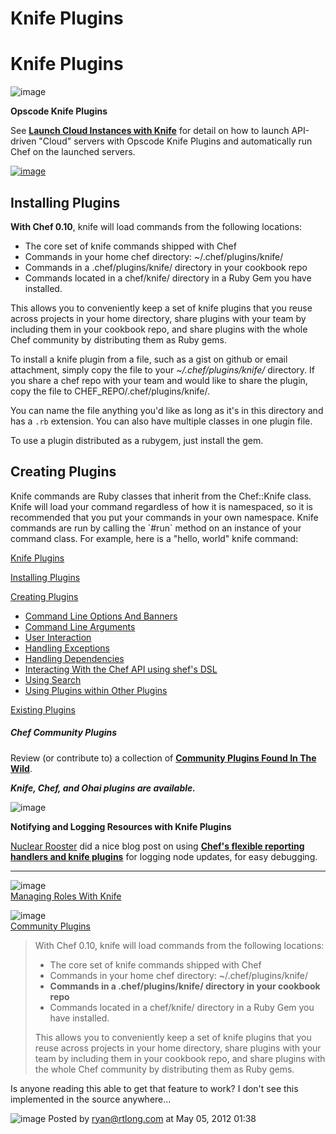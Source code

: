 Knife Plugins
=============

Knife Plugins
=============

![image](images/icons/emoticons/information.gif)

**Opscode Knife Plugins**  
  
 See **[Launch Cloud Instances with
Knife](Launch%20Cloud%20Instances%20with%20Knife.html "Launch Cloud Instances with Knife")**
for detail on how to launch API-driven "Cloud" servers with Opscode
Knife Plugins and automatically run Chef on the launched servers.

[![image](../attachments/thumbnails/9011205/21463221)](http://wiki.opscode.com/download../attachments/9011205/swiss_army_knife-300x300.png)

Installing Plugins
------------------

**With Chef 0.10**, knife will load commands from the following
locations:

-   The core set of knife commands shipped with Chef
-   Commands in your home chef directory: \~/.chef/plugins/knife/
-   Commands in a .chef/plugins/knife/ directory in your cookbook repo
-   Commands located in a chef/knife/ directory in a Ruby Gem you have
    installed.

This allows you to conveniently keep a set of knife plugins that you
reuse across projects in your home directory, share plugins with your
team by including them in your cookbook repo, and share plugins with the
whole Chef community by distributing them as Ruby gems.

To install a knife plugin from a file, such as a gist on github or email
attachment, simply copy the file to your *\~/.chef/plugins/knife/*
directory. If you share a chef repo with your team and would like to
share the plugin, copy the file to CHEF\_REPO/.chef/plugins/knife/.

You can name the file anything you'd like as long as it's in this
directory and has a `.rb` extension. You can also have multiple classes
in one plugin file.

To use a plugin distributed as a rubygem, just install the gem.

Creating Plugins
----------------

Knife commands are Ruby classes that inherit from the Chef::Knife class.
Knife will load your command regardless of how it is namespaced, so it
is recommended that you put your commands in your own namespace. Knife
commands are run by calling the \`\#run\` method on an instance of your
command class. For example, here is a "hello, world" knife command:

  

[Knife Plugins](#KnifePlugins-KnifePlugins)

[Installing Plugins](#KnifePlugins-InstallingPlugins)

[Creating Plugins](#KnifePlugins-CreatingPlugins)

-   [Command Line Options And
    Banners](#KnifePlugins-CommandLineOptionsAndBanners)
-   [Command Line Arguments](#KnifePlugins-CommandLineArguments)
-   [User Interaction](#KnifePlugins-UserInteraction)
-   [Handling Exceptions](#KnifePlugins-HandlingExceptions)
-   [Handling Dependencies](#KnifePlugins-HandlingDependencies)
-   [Interacting With the Chef API using shef's
    DSL](#KnifePlugins-InteractingWiththeChefAPIusingshef%27sDSL)
-   [Using Search](#KnifePlugins-UsingSearch)
-   [Using Plugins within Other
    Plugins](#KnifePlugins-UsingPluginswithinOtherPlugins)

[Existing Plugins](#KnifePlugins-ExistingPlugins)

  

##### Chef Community Plugins

Review (or contribute to) a collection of **[Community Plugins Found In
The Wild](Community%20Plugins.html "Community Plugins")**.

***Knife, Chef, and Ohai plugins are available.***

  

![image](images/icons/emoticons/information.gif)

**Notifying and Logging Resources with Knife Plugins**  
  
[Nuclear Rooster](http://dev.nuclearrooster.com/) did a nice blog post
on using **[Chef's flexible reporting handlers and knife
plugins](http://dev.nuclearrooster.com/2011/05/10/chef-notifying-and-logging-updated-resources/)**
for logging node updates, for easy debugging.

  

* * * * *

![image](../attachments/9011205/21987338.png)  
[Managing Roles With
Knife](Managing%20Roles%20With%20Knife.html "Managing Roles With Knife")

![image](../attachments/9011205/21987337.png)  
[Community Plugins](Community%20Plugins.html "Community Plugins")

  
  

  

> With Chef 0.10, knife will load commands from the following locations:
>
> -   The core set of knife commands shipped with Chef
> -   Commands in your home chef directory: \~/.chef/plugins/knife/
> -   **Commands in a .chef/plugins/knife/ directory in your cookbook
>     repo**
> -   Commands located in a chef/knife/ directory in a Ruby Gem you have
>     installed.
>
> This allows you to conveniently keep a set of knife plugins that you
> reuse across projects in your home directory, share plugins with your
> team by including them in your cookbook repo, and share plugins with
> the whole Chef community by distributing them as Ruby gems.

Is anyone reading this able to get that feature to work? I don't see
this implemented in the source anywhere...

![image](images/icons/comment_16.gif) Posted by ryan@rtlong.com at May
05, 2012 01:38
